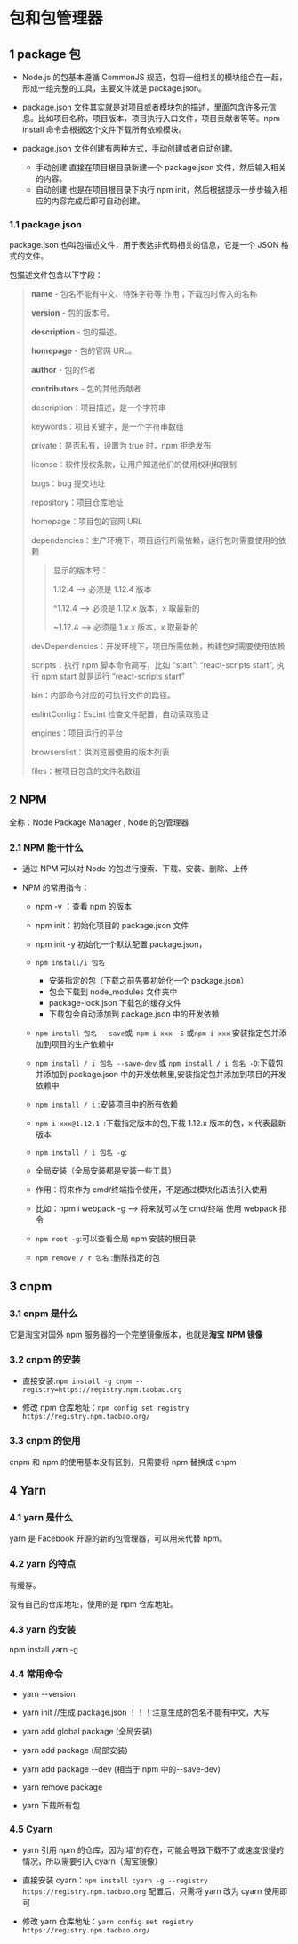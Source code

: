 # 包和包管理器

## 1 package 包

- Node.js 的包基本遵循 CommonJS 规范，包将一组相关的模块组合在一起，形成一组完整的工具，主要文件就是 package.json。

- package.json 文件其实就是对项目或者模块包的描述，里面包含许多元信息。比如项目名称，项目版本，项目执行入口文件，项目贡献者等等。npm install 命令会根据这个文件下载所有依赖模块。

- package.json 文件创建有两种方式，手动创建或者自动创建。
  - 手动创建
    直接在项目根目录新建一个 package.json 文件，然后输入相关的内容。
  - 自动创建
    也是在项目根目录下执行 npm init，然后根据提示一步步输入相应的内容完成后即可自动创建。

### 1.1 package.json

package.json 也叫包描述文件，用于表达非代码相关的信息，它是一个 JSON 格式的文件。

包描述文件包含以下字段：

> **name** - 包名不能有中文、特殊字符等 作用；下载包时传入的名称
>
> **version** - 包的版本号。
>
> **description** - 包的描述。
>
> **homepage** - 包的官网 URL。
>
> **author** - 包的作者
>
> **contributors** - 包的其他贡献者
>
> description：项目描述，是一个字符串
>
> keywords：项目关键字，是一个字符串数组
>
> private：是否私有，设置为 true 时，npm 拒绝发布
>
> license：软件授权条款，让用户知道他们的使用权利和限制
>
> bugs：bug 提交地址
>
> repository：项目仓库地址
>
> homepage：项目包的官网 URL
>
> dependencies：生产环境下，项目运行所需依赖，运行包时需要使用的依赖
>
> > 显示的版本号：
> >
> > 1.12.4 --> 必须是 1.12.4 版本
> >
> > ^1.12.4 --> 必须是 1.12.x 版本，x 取最新的
> >
> > ~1.12.4 --> 必须是 1.x.x 版本，x 取最新的
>
> devDependencies：开发环境下，项目所需依赖，构建包时需要使用依赖
>
> scripts：执行 npm 脚本命令简写，比如 “start”: “react-scripts start”, 执行 npm start 就是运行 “react-scripts start”
>
> bin：内部命令对应的可执行文件的路径。
>
> eslintConfig：EsLint 检查文件配置，自动读取验证
>
> engines：项目运行的平台
>
> browserslist：供浏览器使用的版本列表
>
> files：被项目包含的文件名数组

## 2 NPM

全称：Node Package Manager , Node 的包管理器

### 2.1 NPM 能干什么

- 通过 NPM 可以对 Node 的包进行搜索、下载、安装、删除、上传

- NPM 的常用指令：

  - npm -v ：查看 npm 的版本
  - npm init：初始化项目的 package.json 文件
  - npm init -y 初始化一个默认配置 package.json，
  - `npm install/i 包名`
    - 安装指定的包（下载之前先要初始化一个 package.json）
    - 包会下载到 node_modules 文件夹中
    - package-lock.json 下载包的缓存文件
    - 下载包会自动添加到 package.json 中的开发依赖
  - `npm install 包名 --save`或` npm i xxx -S` 或`npm i xxx` 安装指定包并添加到项目的生产依赖中

  - `npm install / i 包名 --save-dev` 或 `npm install / i 包名 -D`:下载包并添加到 package.json 中的开发依赖里,安装指定包并添加到项目的开发依赖中
  - `npm install / i` :安装项目中的所有依赖
  - `npm i xxx@1.12.1 `:下载指定版本的包,下载 1.12.x 版本的包，x 代表最新版本
  - `npm install / i 包名 -g`:
  - 全局安装（全局安装都是安装一些工具）
  - 作用：将来作为 cmd/终端指令使用，不是通过模块化语法引入使用
  - 比如：npm i webpack -g --> 将来就可以在 cmd/终端 使用 webpack 指令
  - `npm root -g`:可以查看全局 npm 安装的根目录
  - `npm remove / r 包名` :删除指定的包

## 3 cnpm

### 3.1 cnpm 是什么

它是淘宝对国外 npm 服务器的一个完整镜像版本，也就是**淘宝** **NPM** **镜像**

### 3.2 cnpm 的安装

- 直接安装:`npm install -g cnpm --registry=https://registry.npm.taobao.org`

- 修改 npm 仓库地址：`npm config set registry https://registry.npm.taobao.org/`

### 3.3 cnpm 的使用

cnpm 和 npm 的使用基本没有区别，只需要将 npm 替换成 cnpm

## 4 Yarn

### 4.1 yarn 是什么

yarn 是 Facebook 开源的新的包管理器，可以用来代替 npm。

### 4.2 yarn 的特点

有缓存。

没有自己的仓库地址，使用的是 npm 仓库地址。

### 4.3 yarn 的安装

npm install yarn -g

### 4.4 常用命令

- yarn --version

- yarn init //生成 package.json ！！！注意生成的包名不能有中文，大写

- yarn add global package (全局安装)

- yarn add package (局部安装)

- yarn add package --dev (相当于 npm 中的--save-dev)

- yarn remove package

- yarn 下载所有包

### 4.5 Cyarn

- yarn 引用 npm 的仓库，因为‘墙’的存在，可能会导致下载不了或速度很慢的情况，所以需要引入 cyarn（淘宝镜像）

- 直接安装 cyarn：`npm install cyarn -g --registry https://registry.npm.taobao.org` 配置后，只需将 yarn 改为 cyarn 使用即可

- 修改 yarn 仓库地址：`yarn config set registry https://registry.npm.taobao.org/`
